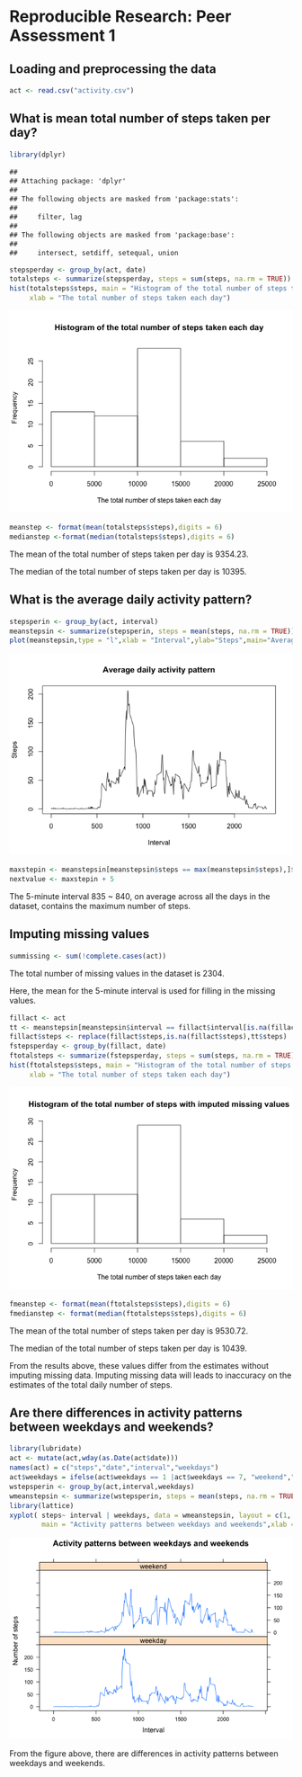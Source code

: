 # Reproducible Research: Peer Assessment 1


## Loading and preprocessing the data

```r
act <- read.csv("activity.csv")
```

## What is mean total number of steps taken per day?

```r
library(dplyr)
```

```
## 
## Attaching package: 'dplyr'
## 
## The following objects are masked from 'package:stats':
## 
##     filter, lag
## 
## The following objects are masked from 'package:base':
## 
##     intersect, setdiff, setequal, union
```

```r
stepsperday <- group_by(act, date)
totalsteps <- summarize(stepsperday, steps = sum(steps, na.rm = TRUE))
hist(totalsteps$steps, main = "Histogram of the total number of steps taken each day", 
     xlab = "The total number of steps taken each day")
```

![](PA1_template_files/figure-html/unnamed-chunk-2-1.png) 

```r
meanstep <- format(mean(totalsteps$steps),digits = 6)
medianstep <-format(median(totalsteps$steps),digits = 6)
```
The mean of the total number of steps taken per day is 9354.23.

The median of the total number of steps taken per day is 10395.

## What is the average daily activity pattern?

```r
stepsperin <- group_by(act, interval)
meanstepsin <- summarize(stepsperin, steps = mean(steps, na.rm = TRUE))
plot(meanstepsin,type = "l",xlab = "Interval",ylab="Steps",main="Average daily activity pattern")
```

![](PA1_template_files/figure-html/unnamed-chunk-3-1.png) 

```r
maxstepin <- meanstepsin[meanstepsin$steps == max(meanstepsin$steps),]$interval
nextvalue <- maxstepin + 5
```
The 5-minute interval 835 ~ 840, on average across all the days in the dataset, contains the maximum number of steps.

## Imputing missing values

```r
summissing <- sum(!complete.cases(act))
```
The total number of missing values in the dataset is 2304.

Here, the mean for the 5-minute interval is used for filling in the missing values.

```r
fillact <- act
tt <- meanstepsin[meanstepsin$interval == fillact$interval[is.na(fillact$steps)],]
fillact$steps <- replace(fillact$steps,is.na(fillact$steps),tt$steps)
fstepsperday <- group_by(fillact, date)
ftotalsteps <- summarize(fstepsperday, steps = sum(steps, na.rm = TRUE))
hist(ftotalsteps$steps, main = "Histogram of the total number of steps with imputed missing values", 
     xlab = "The total number of steps taken each day")
```

![](PA1_template_files/figure-html/unnamed-chunk-5-1.png) 

```r
fmeanstep <- format(mean(ftotalsteps$steps),digits = 6)
fmedianstep <- format(median(ftotalsteps$steps),digits = 6)
```
The mean of the total number of steps taken per day is 9530.72.

The median of the total number of steps taken per day is 10439.

From the results above, these values differ from the estimates without imputing missing data. Imputing missing data will leads to inaccuracy on the estimates of the total daily number of steps.


## Are there differences in activity patterns between weekdays and weekends?

```r
library(lubridate)
act <- mutate(act,wday(as.Date(act$date)))
names(act) = c("steps","date","interval","weekdays")
act$weekdays = ifelse(act$weekdays == 1 |act$weekdays == 7, "weekend","weekday")
wstepsperin <- group_by(act,interval,weekdays)
wmeanstepsin <- summarize(wstepsperin, steps = mean(steps, na.rm = TRUE))
library(lattice)
xyplot( steps~ interval | weekdays, data = wmeanstepsin, layout = c(1, 2),type="l",
        main = "Activity patterns between weekdays and weekends",xlab = "Interval", ylab = "Number of steps")
```

![](PA1_template_files/figure-html/unnamed-chunk-6-1.png) 

From the figure above, there are differences in activity patterns between weekdays and weekends.
